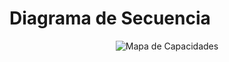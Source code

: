 <h1>Diagrama de Secuencia</h1>

<p align="center">
  <img src="Contenido/Diagrama de Secuencia/Diagrama de Secuencia.png" alt="Mapa de Capacidades">
</p>
